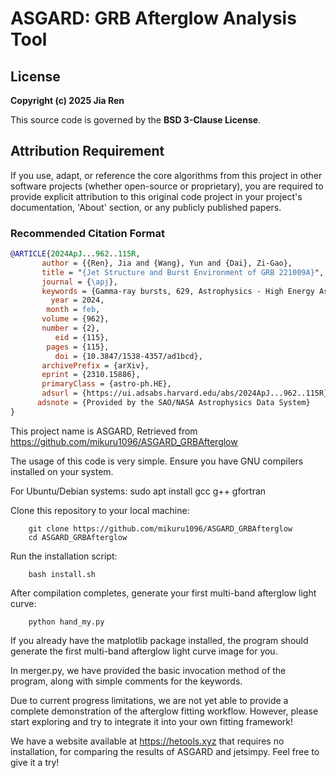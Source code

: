 # ASGARD: GRB Afterglow Analysis Tool

## License
**Copyright (c) 2025 Jia Ren**  

This source code is governed by the **BSD 3-Clause License**.

## Attribution Requirement
If you use, adapt, or reference the core algorithms from this project in other software projects (whether open-source or proprietary), you are required to provide explicit attribution to this original code project in your project's documentation, 'About' section, or any publicly published papers.

### Recommended Citation Format
```bibtex
@ARTICLE{2024ApJ...962..115R,
       author = {{Ren}, Jia and {Wang}, Yun and {Dai}, Zi-Gao},
       title = "{Jet Structure and Burst Environment of GRB 221009A}",
       journal = {\apj},
       keywords = {Gamma-ray bursts, 629, Astrophysics - High Energy Astrophysical Phenomena},
         year = 2024,
        month = feb,
       volume = {962},
       number = {2},
          eid = {115},
        pages = {115},
          doi = {10.3847/1538-4357/ad1bcd},
       archivePrefix = {arXiv},
       eprint = {2310.15886},
       primaryClass = {astro-ph.HE},
       adsurl = {https://ui.adsabs.harvard.edu/abs/2024ApJ...962..115R},
      adsnote = {Provided by the SAO/NASA Astrophysics Data System}
}
```
This project name is ASGARD, Retrieved from
<https://github.com/mikuru1096/ASGARD_GRBAfterglow>

The usage of this code is very simple.
Ensure you have GNU compilers installed on your system.

For Ubuntu/Debian systems:
    sudo apt install gcc g++ gfortran

Clone this repository to your local machine:
```shell
    git clone https://github.com/mikuru1096/ASGARD_GRBAfterglow
    cd ASGARD_GRBAfterglow
```
Run the installation script:
```shell
    bash install.sh
```
After compilation completes, generate your first multi-band afterglow light curve:
```shell
    python hand_my.py
```
If you already have the matplotlib package installed, the program should generate the first multi-band afterglow light curve image for you.

In merger.py, we have provided the basic invocation method of the program, along with simple comments for the keywords.

Due to current progress limitations, we are not yet able to provide a complete demonstration of the afterglow fitting workflow. 
However, please start exploring and try to integrate it into your own fitting framework!

We have a website available at
    <https://hetools.xyz>
that requires no installation, for comparing the results of ASGARD and jetsimpy. Feel free to give it a try!

